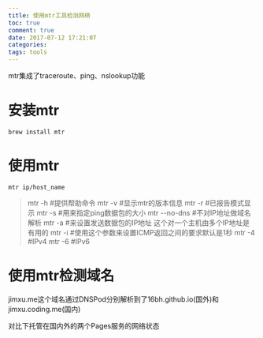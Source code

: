 ```yaml
---
title: 使用mtr工具检测网络
toc: true
comment: true
date: 2017-07-12 17:21:07
categories:
tags: tools
---
```




mtr集成了traceroute、ping、nslookup功能


<!--more-->


# 安装mtr

```
brew install mtr
```

# 使用mtr

```
mtr ip/host_name
```

 >mtr -h  #提供帮助命令
 >mtr -v  #显示mtr的版本信息
 >mtr -r  #已报告模式显示
 >mtr -s  #用来指定ping数据包的大小
 >mtr --no-dns  #不对IP地址做域名解析
 >mtr -a  #来设置发送数据包的IP地址 这个对一个主机由多个IP地址是有用的
 >mtr -i  #使用这个参数来设置ICMP返回之间的要求默认是1秒
 >mtr -4  #IPv4
 >mtr -6  #IPv6
 
 
# 使用mtr检测域名
 jimxu.me这个域名通过DNSPod分别解析到了16bh.github.io(国外)和jimxu.coding.me(国内)
 
 对比下托管在国内外的两个Pages服务的网络状态
 
 
